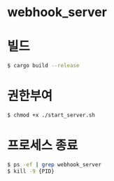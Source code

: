 # webhook_server

# 빌드
```bash
$ cargo build --release
```

# 권한부여
```bash
$ chmod +x ./start_server.sh
```

# 프로세스 종료
```bash
$ ps -ef | grep webhook_server
$ kill -9 {PID}
```
